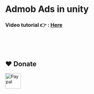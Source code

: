 # Admob Ads in unity

### Video tutorial 👉 : [Here](https://www.youtube.com/watch?v=EMO85Lb9ZqM&list=PLMWgYNtBT-xPZsyjZoJ41TAAQq9bWCAQT&ab_channel=HamzaHerbou)

<br><br>
<br>
## ❤️ Donate  
<a href="https://paypal.me/hamzaherbou" title="https://paypal.me/hamzaherbou" target="_blank"><img align="left" height="50" src="https://www.mediafire.com/convkey/72dc/iz78ys7vtfsl957zg.jpg" alt="Paypal"></a>
